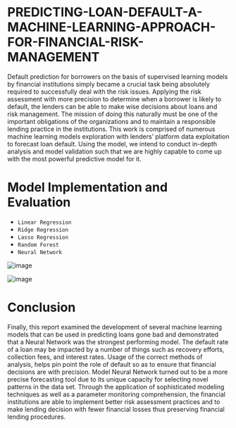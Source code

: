 # PREDICTING-LOAN-DEFAULT-A-MACHINE-LEARNING-APPROACH-FOR-FINANCIAL-RISK-MANAGEMENT
Default prediction for borrowers on the basis of supervised learning models by financial institutions simply became a crucial task being absolutely required to successfully deal with the risk issues.
Applying the risk assessment with more precision to determine when a borrower is likely to default, the lenders can be able to make wise decisions about loans and risk management. The mission of doing this naturally must be one of the important obligations of the organizations and to maintain a responsible lending practice in the institutions. This work is comprised of numerous machine learning models exploration with lenders’ platform data exploitation to forecast loan default. Using the model, we intend to conduct in-depth analysis and model validation such that we are highly capable to come up with the most powerful predictive model for it.

# Model Implementation and Evaluation 

  - `Linear Regression`
  - `Ridge Regression`
  - `Lasso Regression`
  - `Random Forest`
  - `Neural Network`

![image](https://github.com/user-attachments/assets/0c747a4a-3419-431e-ac8b-4638a7f1b99a)

  ![image](https://github.com/user-attachments/assets/6d387d37-1108-44bf-b376-bc8bb1515d11)



# Conclusion

Finally, this report examined the development of several machine learning models that can be used in predicting loans gone bad and demonstrated that a Neural Network was the strongest performing model. The default rate of a loan may be impacted by a number of things such as recovery efforts, collection fees, and interest rates. Usage of the correct methods of analysis, helps pin point the role of default so as to ensure that financial decisions are with precision. Model Neural Network turned out to be a more precise forecasting tool due to its unique capacity for selecting novel patterns in the data set. Through the application of sophisticated modeling techniques as well as a parameter monitoring comprehension, the financial institutions are able to implement better risk assessment practices and to make lending decision with fewer financial losses thus preserving financial lending procedures.
